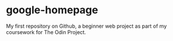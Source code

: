 google-homepage
===============

My first repository on Github, a beginner web project as part of my coursework for The Odin Project.
